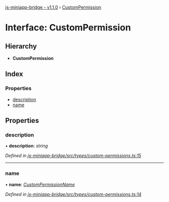 [js-miniapp-bridge - v1.1.0](../README.md) › [CustomPermission](custompermission.md)

# Interface: CustomPermission

## Hierarchy

* **CustomPermission**

## Index

### Properties

* [description](custompermission.md#description)
* [name](custompermission.md#name)

## Properties

###  description

• **description**: *string*

*Defined in [js-miniapp-bridge/src/types/custom-permissions.ts:15](https://github.com/rakutentech/js-miniapp/blob/b2a8f8e/js-miniapp-bridge/src/types/custom-permissions.ts#L15)*

___

###  name

• **name**: *[CustomPermissionName](../enums/custompermissionname.md)*

*Defined in [js-miniapp-bridge/src/types/custom-permissions.ts:14](https://github.com/rakutentech/js-miniapp/blob/b2a8f8e/js-miniapp-bridge/src/types/custom-permissions.ts#L14)*
